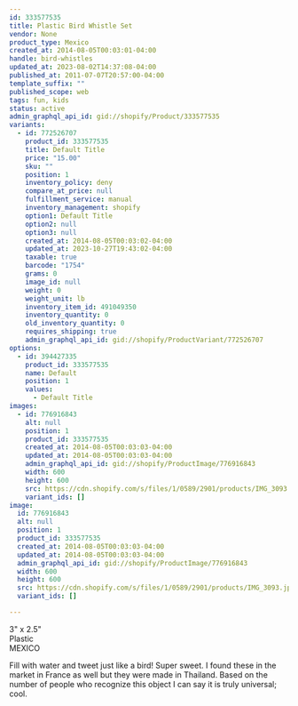 ```yaml
---
id: 333577535
title: Plastic Bird Whistle Set
vendor: None
product_type: Mexico
created_at: 2014-08-05T00:03:01-04:00
handle: bird-whistles
updated_at: 2023-08-02T14:37:08-04:00
published_at: 2011-07-07T20:57:00-04:00
template_suffix: ""
published_scope: web
tags: fun, kids
status: active
admin_graphql_api_id: gid://shopify/Product/333577535
variants:
  - id: 772526707
    product_id: 333577535
    title: Default Title
    price: "15.00"
    sku: ""
    position: 1
    inventory_policy: deny
    compare_at_price: null
    fulfillment_service: manual
    inventory_management: shopify
    option1: Default Title
    option2: null
    option3: null
    created_at: 2014-08-05T00:03:02-04:00
    updated_at: 2023-10-27T19:43:02-04:00
    taxable: true
    barcode: "1754"
    grams: 0
    image_id: null
    weight: 0
    weight_unit: lb
    inventory_item_id: 491049350
    inventory_quantity: 0
    old_inventory_quantity: 0
    requires_shipping: true
    admin_graphql_api_id: gid://shopify/ProductVariant/772526707
options:
  - id: 394427335
    product_id: 333577535
    name: Default
    position: 1
    values:
      - Default Title
images:
  - id: 776916843
    alt: null
    position: 1
    product_id: 333577535
    created_at: 2014-08-05T00:03:03-04:00
    updated_at: 2014-08-05T00:03:03-04:00
    admin_graphql_api_id: gid://shopify/ProductImage/776916843
    width: 600
    height: 600
    src: https://cdn.shopify.com/s/files/1/0589/2901/products/IMG_3093.jpeg?v=1407211383
    variant_ids: []
image:
  id: 776916843
  alt: null
  position: 1
  product_id: 333577535
  created_at: 2014-08-05T00:03:03-04:00
  updated_at: 2014-08-05T00:03:03-04:00
  admin_graphql_api_id: gid://shopify/ProductImage/776916843
  width: 600
  height: 600
  src: https://cdn.shopify.com/s/files/1/0589/2901/products/IMG_3093.jpeg?v=1407211383
  variant_ids: []

---
```


3" x 2.5"  
Plastic  
MEXICO

Fill with water and tweet just like a bird! Super sweet. I found these in the market in France as well but they were made in Thailand. Based on the number of people who recognize this object I can say it is truly universal; cool.